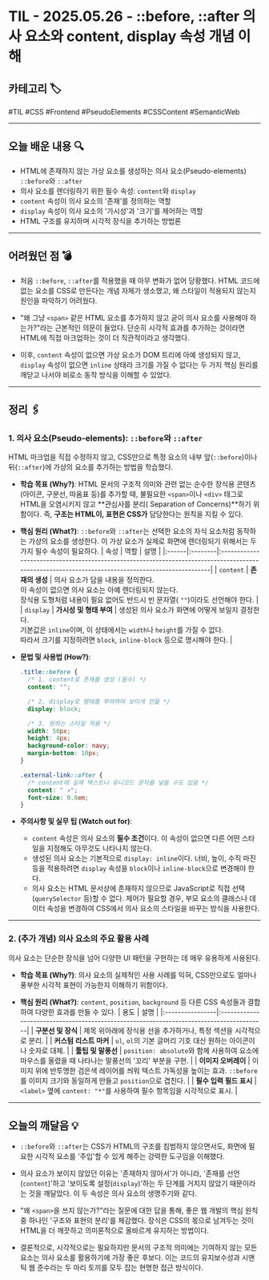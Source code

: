 # TIL - 2025.05.26 - ::before, ::after 의사 요소와 content, display 속성 개념 이해

## 카테고리 🏷️

#TIL #CSS #Frontend #PseudoElements #CSSContent #SemanticWeb

---

## 오늘 배운 내용 🔍

- HTML에 존재하지 않는 가상 요소를 생성하는 의사 요소(Pseudo-elements) `::before`와 `::after`
- 의사 요소를 렌더링하기 위한 필수 속성: `content`와 `display`
- `content` 속성이 의사 요소의 '존재'를 정의하는 역할
- `display` 속성이 의사 요소의 '가시성'과 '크기'를 제어하는 역할
- HTML 구조를 유지하며 시각적 장식을 추가하는 방법론

---

## 어려웠던 점 💣

* 처음 `::before`, `::after`를 적용했을 때 아무 변화가 없어 당황했다. HTML 코드에 없는 요소를 CSS로 만든다는 개념 자체가 생소했고, 왜 스타일이 적용되지 않는지 원인을 파악하기 어려웠다.

* "왜 그냥 `<span>` 같은 HTML 요소를 추가하지 않고 굳이 의사 요소를 사용해야 하는가?"라는 근본적인 의문이 들었다. 단순히 시각적 효과를 추가하는 것이라면 HTML에 직접 마크업하는 것이 더
  직관적이라고 생각했다.

* 이후, `content` 속성이 없으면 가상 요소가 DOM 트리에 아예 생성되지 않고, `display` 속성이 없으면 `inline` 상태라 크기를 가질 수 없다는 두 가지 핵심 원리를 깨닫고 나서야 비로소
  동작 방식을 이해할 수 있었다.

---

## 정리 🖇️

### 1. 의사 요소(Pseudo-elements): `::before`와 `::after`

HTML 마크업을 직접 수정하지 않고, CSS만으로 특정 요소의 내부 앞(`::before`)이나 뒤(`::after`)에 가상의 요소를 추가하는 방법을 학습했다.

* **학습 목표 (Why?)**:
  HTML 문서의 구조적 의미와 관련 없는 순수한 장식용 콘텐츠(아이콘, 구분선, 따옴표 등)를 추가할 때, 불필요한 `<span>`이나 `<div>` 태그로 HTML을 오염시키지 않고 **관심사를 분리(
  Separation of Concerns)**하기 위함이다. 즉, **구조는 HTML이, 표현은 CSS가** 담당한다는 원칙을 지킬 수 있다.

* **핵심 원리 (What?)**:
  `::before`와 `::after`는 선택한 요소의 자식 요소처럼 동작하는 가상의 요소를 생성한다. 이 가상 요소가 실제로 화면에 렌더링되기 위해서는 두 가지 필수 속성이 필요하다.
  | 속성 | 역할 | 설명 |
  |:------|:--------|:-------------------------------------------------------------------------------------------------------------------------------------------------|
  | `content` | **존재의 생성** | 의사 요소가 담을 내용을 정의한다.<br>이 속성이 없으면 의사 요소는 아예 렌더링되지 않는다.<br>장식용 도형처럼 내용이 필요 없어도 반드시 빈 문자열(
  `""`)이라도 선언해야 한다. |
  | `display` | **가시성 및 형태 부여** | 생성된 의사 요소가 화면에 어떻게 보일지 결정한다.<br>기본값은 `inline`이며, 이 상태에서는 `width`나 `height`를 가질 수
  없다.<br>따라서 크기를 지정하려면 `block`, `inline-block` 등으로 명시해야 한다. |

* **문법 및 사용법 (How?)**:
  ```css
  .title::before {
    /* 1. content로 존재를 생성 (필수) */
    content: "";

    /* 2. display로 형태를 부여하여 보이게 만듦 */
    display: block;

    /* 3. 원하는 스타일 적용 */
    width: 50px;
    height: 4px;
    background-color: navy;
    margin-bottom: 10px;
  }

  .external-link::after {
    /* content에 실제 텍스트나 유니코드 문자를 넣을 수도 있음 */
    content: " ↗";
    font-size: 0.8em;
  }
  ```

* **주의사항 및 실무 팁 (Watch out for)**:
    * `content` 속성은 의사 요소의 **필수 조건**이다. 이 속성이 없으면 다른 어떤 스타일을 지정해도 아무것도 나타나지 않는다.
    * 생성된 의사 요소는 기본적으로 `display: inline`이다. 너비, 높이, 수직 마진 등을 적용하려면 `display` 속성을 `block`이나 `inline-block`으로 변경해야 한다.
    * 의사 요소는 HTML 문서상에 존재하지 않으므로 JavaScript로 직접 선택(`querySelector` 등)할 수 없다. 제어가 필요할 경우, 부모 요소의 클래스나 데이터 속성을 변경하여 CSS에서
      의사 요소의 스타일을 바꾸는 방식을 사용한다.

---

### 2. (추가 개념) 의사 요소의 주요 활용 사례

의사 요소는 단순한 장식을 넘어 다양한 UI 패턴을 구현하는 데 매우 유용하게 사용된다.

* **학습 목표 (Why?)**:
  의사 요소의 실제적인 사용 사례를 익혀, CSS만으로도 얼마나 풍부한 시각적 표현이 가능한지 이해하기 위함이다.

* **핵심 원리 (What?)**:
  `content`, `position`, `background` 등 다른 CSS 속성들과 결합하여 다양한 효과를 만들 수 있다.
  | 용도 | 설명 |
  |:----------------|:----------------------------------------------------------------------------------------|
  | **구분선 및 장식**    | 제목 위아래에 장식용 선을 추가하거나, 특정 섹션을 시각적으로 분리. |
  | **커스텀 리스트 마커**  | `ul`, `ol`의 기본 글머리 기호 대신 원하는 아이콘이나 숫자로 대체. |
  | **툴팁 및 말풍선**    | `position: absolute`와 함께 사용하여 요소에 마우스를 올렸을 때 나타나는 말풍선의 '꼬리' 부분을 구현. |
  | **이미지 오버레이**    | 이미지 위에 반투명한 검은색 레이어를 씌워 텍스트 가독성을 높이는 효과. `::before`를 이미지 크기와 동일하게 만들고 `position`으로 겹친다. |
  | **필수 입력 필드 표시** | `<label>` 옆에 `content: "*"`를 사용하여 필수 항목임을 시각적으로 표시. |

---

## 오늘의 깨달음 💡

* `::before`와 `::after`는 CSS가 HTML의 구조를 침범하지 않으면서도, 화면에 필요한 시각적 요소를 '주입'할 수 있게 해주는 강력한 도구임을 이해했다.

* 의사 요소가 보이지 않았던 이유는 '존재하지 않아서'가 아니라, '존재를 선언(`content`)'하고 '보이도록 설정(`display`)'하는 두 단계를 거치지 않았기 때문이라는 것을 깨달았다. 이 두 속성은
  의사 요소의 생명주기와 같다.

* "왜 `<span>`을 쓰지 않는가?"라는 질문에 대한 답을 통해, 좋은 웹 개발의 핵심 원칙 중 하나인 '구조와 표현의 분리'를 체감했다. 장식은 CSS의 몫으로 남겨두는 것이 HTML을 더 깨끗하고
  의미론적으로 올바르게 유지하는 방법이다.

* 결론적으로, 시각적으로는 필요하지만 문서의 구조적 의미에는 기여하지 않는 모든 요소는 의사 요소를 활용하기에 가장 좋은 후보다. 이는 코드의 유지보수성과 시맨틱 웹 준수라는 두 마리 토끼를 모두 잡는 현명한 접근
  방식이다.